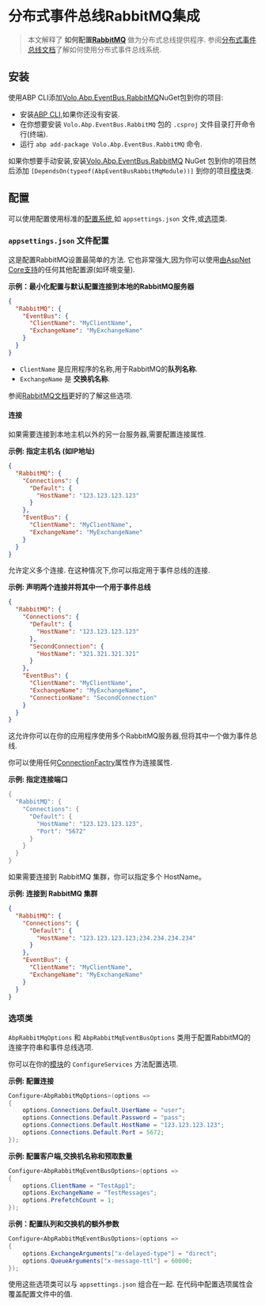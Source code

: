 # 分布式事件总线RabbitMQ集成

> 本文解释了 **如何配置[RabbitMQ](https://www.rabbitmq.com/)** 做为分布式总线提供程序. 参阅[分布式事件总线文档](Distributed-Event-Bus.md)了解如何使用分布式事件总线系统.

## 安装

使用ABP CLI添加[Volo.Abp.EventBus.RabbitMQ](https://www.nuget.org/packages/Volo.Abp.EventBus.RabbitMQ)NuGet包到你的项目:

* 安装[ABP CLI](https://docs.abp.io/en/abp/latest/CLI),如果你还没有安装.
* 在你想要安装 `Volo.Abp.EventBus.RabbitMQ` 包的 `.csproj` 文件目录打开命令行(终端).
* 运行 `abp add-package Volo.Abp.EventBus.RabbitMQ` 命令.

如果你想要手动安装,安装[Volo.Abp.EventBus.RabbitMQ](https://www.nuget.org/packages/Volo.Abp.EventBus.RabbitMQ) NuGet 包到你的项目然后添加 `[DependsOn(typeof(AbpEventBusRabbitMqModule))]` 到你的项目[模块](Module-Development-Basics.md)类.

## 配置

可以使用配置使用标准的[配置系统](Configuration.md),如 `appsettings.json` 文件,或[选项](Options.md)类.

### `appsettings.json` 文件配置

这是配置RabbitMQ设置最简单的方法. 它也非常强大,因为你可以使用[由AspNet Core支持](https://docs.microsoft.com/en-us/aspnet/core/fundamentals/configuration/)的任何其他配置源(如环境变量).

**示例：最小化配置与默认配置连接到本地的RabbitMQ服务器**

````json
{
  "RabbitMQ": {
    "EventBus": {
      "ClientName": "MyClientName",
      "ExchangeName": "MyExchangeName"
    }
  }
}
````

* `ClientName` 是应用程序的名称,用于RabbitMQ的**队列名称**.
* `ExchangeName` 是 **交换机名称**.

参阅[RabbitMQ文档](https://www.rabbitmq.com/dotnet-api-guide.html#exchanges-and-queues)更好的了解这些选项.

#### 连接

如果需要连接到本地主机以外的另一台服务器,需要配置连接属性.

**示例: 指定主机名 (如IP地址)**

````json
{
  "RabbitMQ": {
    "Connections": {
      "Default": {
        "HostName": "123.123.123.123"
      }
    },
    "EventBus": {
      "ClientName": "MyClientName",
      "ExchangeName": "MyExchangeName"
    }
  }
}
````

允许定义多个连接. 在这种情况下,你可以指定用于事件总线的连接.

**示例: 声明两个连接并将其中一个用于事件总线**

````json
{
  "RabbitMQ": {
    "Connections": {
      "Default": {
        "HostName": "123.123.123.123"
      },
      "SecondConnection": {
        "HostName": "321.321.321.321"
      }
    },
    "EventBus": {
      "ClientName": "MyClientName",
      "ExchangeName": "MyExchangeName",
      "ConnectionName": "SecondConnection"
    }
  }
}
````

这允许你可以在你的应用程序使用多个RabbitMQ服务器,但将其中一个做为事件总线.

你可以使用任何[ConnectionFactry](http://rabbitmq.github.io/rabbitmq-dotnet-client/api/RabbitMQ.Client.ConnectionFactory.html#properties)属性作为连接属性.

**示例: 指定连接端口**

````csharp
{
  "RabbitMQ": {
    "Connections": {
      "Default": {
        "HostName": "123.123.123.123",
        "Port": "5672"
      }
    }
  }
}
````

如果需要连接到 RabbitMQ 集群，你可以指定多个 HostName。

**示例: 连接到 RabbitMQ 集群**

```json
{
  "RabbitMQ": {
    "Connections": {
      "Default": {
        "HostName": "123.123.123.123;234.234.234.234"
      }
    },
    "EventBus": {
      "ClientName": "MyClientName",
      "ExchangeName": "MyExchangeName"
    }
  }
}
```

### 选项类

`AbpRabbitMqOptions` 和 `AbpRabbitMqEventBusOptions` 类用于配置RabbitMQ的连接字符串和事件总线选项.

你可以在你的[模块](Module-Development-Basics.md)的 `ConfigureServices` 方法配置选项.

**示例: 配置连接**

````csharp
Configure<AbpRabbitMqOptions>(options =>
{
    options.Connections.Default.UserName = "user";
    options.Connections.Default.Password = "pass";
    options.Connections.Default.HostName = "123.123.123.123";
    options.Connections.Default.Port = 5672;
});
````

**示例: 配置客户端,交换机名称和预取数量**

````csharp
Configure<AbpRabbitMqEventBusOptions>(options =>
{
    options.ClientName = "TestApp1";
    options.ExchangeName = "TestMessages";
    options.PrefetchCount = 1;
});
````

**示例：配置队列和交换机的额外参数**

```csharp
Configure<AbpRabbitMqEventBusOptions>(options =>
{
    options.ExchangeArguments["x-delayed-type"] = "direct";
    options.QueueArguments["x-message-ttl"] = 60000;
});
```

使用这些选项类可以与 `appsettings.json` 组合在一起. 在代码中配置选项属性会覆盖配置文件中的值.
